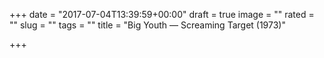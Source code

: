 +++
date = "2017-07-04T13:39:59+00:00"
draft = true
image = ""
rated = ""
slug = ""
tags = ""
title = "Big Youth — Screaming Target (1973)"

+++
